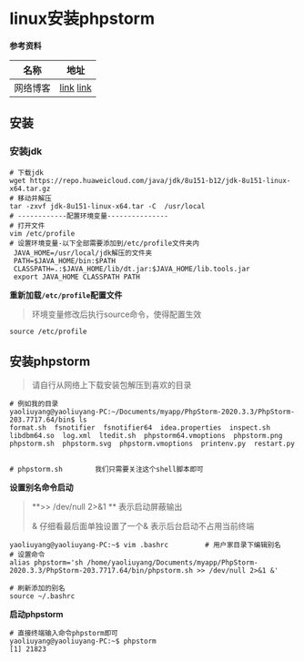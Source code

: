 # linux安装phpstorm

**参考资料**

| 名称     | 地址                                                         |
| -------- | ------------------------------------------------------------ |
| 网络博客 | [link](https://blog.csdn.net/web_snail/article/details/105695136) [link](https://blog.csdn.net/weixin_30609287/article/details/99657620?spm=1001.2101.3001.6661.1&utm_medium=distribute.pc_relevant_t0.none-task-blog-2%7Edefault%7ECTRLIST%7Edefault-1-99657620-blog-105695136.pc_relevant_aa&depth_1-utm_source=distribute.pc_relevant_t0.none-task-blog-2%7Edefault%7ECTRLIST%7Edefault-1-99657620-blog-105695136.pc_relevant_aa&utm_relevant_index=1) |



## 安装

### **安装jdk**

```shell
# 下载jdk
wget https://repo.huaweicloud.com/java/jdk/8u151-b12/jdk-8u151-linux-x64.tar.gz
# 移动并解压
tar -zxvf jdk-8u151-linux-x64.tar -C  /usr/local
# ------------配置环境变量---------------
# 打开文件
vim /etc/profile
# 设置环境变量-以下全部需要添加到/etc/profile文件夹内
 JAVA_HOME=/usr/local/jdk解压的文件夹
 PATH=$JAVA_HOME/bin:$PATH
 CLASSPATH=.:$JAVA_HOME/lib/dt.jar:$JAVA_HOME/lib.tools.jar
 export JAVA_HOME CLASSPATH PATH
```

**重新加载`/etc/profile`配置文件**

> 环境变量修改后执行source命令，使得配置生效

```shell
source /etc/profile
```

## 安装phpstorm

> 请自行从网络上下载安装包解压到喜欢的目录

```shell
# 例如我的目录
yaoliuyang@yaoliuyang-PC:~/Documents/myapp/PhpStorm-2020.3.3/PhpStorm-203.7717.64/bin$ ls
format.sh  fsnotifier  fsnotifier64  idea.properties  inspect.sh  libdbm64.so  log.xml  ltedit.sh  phpstorm64.vmoptions  phpstorm.png  phpstorm.sh  phpstorm.svg  phpstorm.vmoptions  printenv.py  restart.py


# phpstorm.sh        我们只需要关注这个shell脚本即可
```

**设置别名命令启动**

> **>> /dev/null 2>&1 **      表示启动屏蔽输出
>
> &          仔细看最后面单独设置了一个& 表示后台启动不占用当前终端

```shell
yaoliuyang@yaoliuyang-PC:~$ vim .bashrc         # 用户家目录下编辑别名
# 设置命令
alias phpstorm='sh /home/yaoliuyang/Documents/myapp/PhpStorm-2020.3.3/PhpStorm-203.7717.64/bin/phpstorm.sh >> /dev/null 2>&1 &'

# 刷新添加的别名
source ~/.bashrc
```

**启动phpstorm**

```shell
# 直接终端输入命令phpstorm即可
yaoliuyang@yaoliuyang-PC:~$ phpstorm
[1] 21823
```

